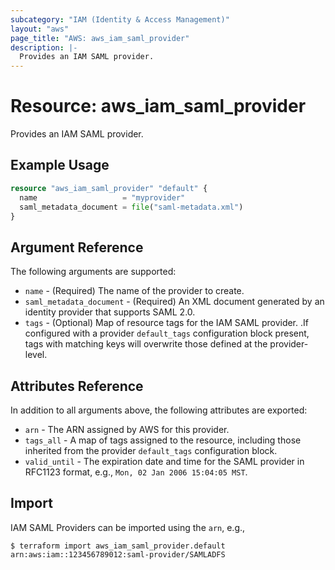```yaml
---
subcategory: "IAM (Identity & Access Management)"
layout: "aws"
page_title: "AWS: aws_iam_saml_provider"
description: |-
  Provides an IAM SAML provider.
---
```


# Resource: aws_iam_saml_provider

Provides an IAM SAML provider.

## Example Usage

```terraform
resource "aws_iam_saml_provider" "default" {
  name                   = "myprovider"
  saml_metadata_document = file("saml-metadata.xml")
}
```

## Argument Reference

The following arguments are supported:

* `name` - (Required) The name of the provider to create.
* `saml_metadata_document` - (Required) An XML document generated by an identity provider that supports SAML 2.0.
* `tags` - (Optional) Map of resource tags for the IAM SAML provider. .If configured with a provider `default_tags` configuration block present, tags with matching keys will overwrite those defined at the provider-level.

## Attributes Reference

In addition to all arguments above, the following attributes are exported:

* `arn` - The ARN assigned by AWS for this provider.
* `tags_all` - A map of tags assigned to the resource, including those inherited from the provider `default_tags` configuration block.
* `valid_until` - The expiration date and time for the SAML provider in RFC1123 format, e.g., `Mon, 02 Jan 2006 15:04:05 MST`.

## Import

IAM SAML Providers can be imported using the `arn`, e.g.,

```
$ terraform import aws_iam_saml_provider.default arn:aws:iam::123456789012:saml-provider/SAMLADFS
```
